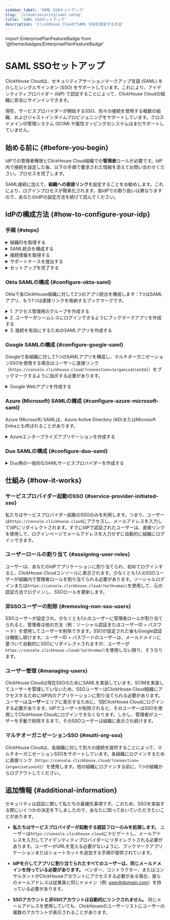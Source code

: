 ```yaml
---
sidebar_label: 'SAML SSOセットアップ'
slug: '/cloud/security/saml-setup'
title: 'SAML SSOセットアップ'
description: 'ClickHouse CloudでSAML SSOを設定する方法'
---
```


import EnterprisePlanFeatureBadge from '@theme/badges/EnterprisePlanFeatureBadge'


# SAML SSOセットアップ

<EnterprisePlanFeatureBadge feature="SAML SSO"/>

ClickHouse Cloudは、セキュリティアサーションマークアップ言語 (SAML) を介したシングルサインオン (SSO) をサポートしています。これにより、アイデンティティプロバイダー (IdP) で認証することによって、ClickHouse Cloudの組織に安全にサインインできます。

現在、サービスプロバイダーが開始するSSO、別々の接続を使用する複数の組織、およびジャストインタイムプロビジョニングをサポートしています。クロスドメインID管理システム (SCIM) や属性マッピングのシステムはまだサポートしていません。

## 始める前に {#before-you-begin}

IdPでの管理者権限とClickHouse Cloud組織での**管理者**ロールが必要です。IdP内で接続を設定した後、以下の手順で要求された情報を添えてお問い合わせください。プロセスを完了します。

SAML接続に加えて、**組織への直接リンク**を設定することをお勧めします。これにより、ログインプロセスが簡素化されます。各IdPでの取り扱いは異なりますので、あなたのIdPの設定方法を続けて読んでください。

## IdPの構成方法 {#how-to-configure-your-idp}

### 手順 {#steps}

<details>
   <summary>  組織IDを取得する  </summary>

   すべてのセットアップには、あなたの組織IDが必要です。組織IDを取得するには:

   1. [ClickHouse Cloud](https://console.clickhouse.cloud)の組織にサインインします。

      <img src='https://github.com/ClickHouse/clickhouse-docs/assets/110556185/0cb69e9e-1506-4eb4-957d-f104d8c15f3a'
           class="image"
           alt="組織ID"
           style={{width: '60%', display: 'inline'}} />

   3. 左下隅で、**組織**の下の組織名をクリックします。

   4. ポップアップメニューで、**組織の詳細**を選択します。

   5. 下記で使用するために、あなたの**組織ID**をメモしてください。

</details>

<details>
   <summary>  SAML統合を構成する  </summary>

   ClickHouseはサービスプロバイダー起動のSAML接続を使用します。つまり、https://console.clickhouse.cloud または直接リンクを介してログインできます。現在、アイデンティティプロバイダーが開始する接続はサポートしていません。基本的なSAML構成は以下の通りです：

   - SSO URLまたはACS URL:  `https://auth.clickhouse.cloud/login/callback?connection={organizationid}`

   - Audience URIまたはEntity ID: `urn:auth0:ch-production:{organizationid}`

   - アプリケーションのユーザー名: `email`

   - 属性マッピング: `email = user.email`

   - 組織にアクセスするための直接リンク: `https://console.clickhouse.cloud/?connection={organizationid}`

   特定の構成手順については、以下に各アイデンティティプロバイダーの情報を参照してください。

</details>

<details>
   <summary>  接続情報を取得する  </summary>

   アイデンティティプロバイダーのSSO URLとx.509証明書を取得してください。この情報を取得する手順については、以下の特定のアイデンティティプロバイダーを参照してください。

</details>


<details>
   <summary>  サポートケースを提出する </summary>

   1. ClickHouse Cloudコンソールに戻ります。

   2. 左側の**ヘルプ**を選択し、次にサポートサブメニューを選択します。

   3. **新しいケース**をクリックします。

   4. 件名に「SAML SSOセットアップ」と入力します。

   5. 説明欄に、上記の指示から取得したリンクを貼り付け、証明書をチケットに添付します。

   6. この接続を許可すべきドメインをお知らせください（例: domain.com, domain.ai など）。

   7. 新しいケースを作成します。

   8. ClickHouse Cloud内でセットアップを完了し、テストの準備が整ったことをお知らせします。

</details>

<details>
   <summary>  セットアップを完了する  </summary>

   1. アイデンティティプロバイダー内でユーザーアクセスを割り当てます。

   2. https://console.clickhouse.cloudまたは上記の「SAML統合を構成する」で構成した直接リンクを介してClickHouseにログインします。ユーザーは最初に「開発者」ロールを割り当てられ、組織への読み取り専用アクセスを持ちます。

   3. ClickHouse組織からログアウトします。

   4. 元の認証方法でログインし、新しいSSOアカウントに管理者ロールを割り当てます。
   - メール + パスワードアカウントの場合は、`https://console.clickhouse.cloud/?with=email`を使用してください。
   - ソーシャルログインの場合は、適切なボタンをクリックしてください (**Googleで続行** または **Microsoftで続行**)

   5. 元の認証方法でログアウトし、再度https://console.clickhouse.cloudまたは上記の「SAML統合を構成する」で構成した直接リンクを介してログインします。

   6. 組織のSAMLを強制するために、非SAMLユーザーを削除します。今後のユーザーはアイデンティティプロバイダーを介して割り当てられます。

</details>

### Okta SAMLの構成 {#configure-okta-saml}

Oktaで各ClickHouse組織に対して2つのアプリ統合を構成します：1つはSAMLアプリ、もう1つは直接リンクを格納するブックマークです。

<details>
   <summary>  1. アクセス管理用のグループを作成する  </summary>

   1. **管理者**としてOktaインスタンスにログインします。

   2. 左側の**グループ**を選択します。

   3. **グループを追加**をクリックします。

   4. グループの名前と説明を入力します。このグループは、SAMLアプリと関連するブックマークアプリの間でユーザーを一貫して管理するために使用されます。

   5. **保存**をクリックします。

   6. 作成したグループの名前をクリックします。

   7. **ユーザーを割り当て**をクリックして、このClickHouse組織にアクセスしたいユーザーを割り当てます。

</details>

<details>
   <summary>  2. ユーザーがシームレスにログインできるようにブックマークアプリを作成する  </summary>

   1. 左側の**アプリケーション**を選択し、次に**アプリケーション**の見出しを選択します。

   2. **アプリカタログをブラウズ**をクリックします。

   3. **ブックマークアプリ**を検索して選択します。

   4. **統合を追加**をクリックします。

   5. アプリのためのラベルを選択します。

   6. URLを`https://console.clickhouse.cloud/?connection={organizationid}`として入力します。

   7. **割り当て**タブに移動し、作成したグループを追加します。

</details>

<details>
   <summary>  3. 接続を有効にするためのSAMLアプリを作成する  </summary>

   1. 左側の**アプリケーション**を選択し、次に**アプリケーション**の見出しを選択します。

   2. **アプリ統合を作成**をクリックします。

   3. SAML 2.0を選択して次に進みます。

   4. アプリケーション名を入力し、**ユーザーにアプリケーションアイコンを表示しない**のチェックボックスをオンにして**次に進む**をクリックします。

   5. 以下の値を使用してSAML設定画面を埋めます。

      | フィールド                          | 値 |
      |------------------------------------|-------|
      | シングルサインオンURL             | `https://auth.clickhouse.cloud/login/callback?connection={organizationid}` |
      | Audience URI (SP Entity ID)       | `urn:auth0:ch-production:{organizationid}` |
      | デフォルトRelayState              | 空白のまま       |
      | Name IDフォーマット               | 未指定       |
      | アプリケーションユーザー名       | Email             |
      | アプリケーションユーザー名の更新 | 作成および更新 |

   7. 以下の属性ステートメントを入力します。

      | 名前    | 名前形式   | 値      |
      |---------|-------------|------------|
      | email   | 基本         | user.email |

   9. **次に進む**をクリックします。

   10. フィードバック画面で要求された情報を入力し、**完了**をクリックします。

   11. **割り当て**タブに移動し、作成したグループを追加します。

   12. 新しいアプリの**サインオン**タブで、**SAMLセットアップ手順を表示**ボタンをクリックします。

         <img src='https://github.com/ClickHouse/clickhouse-docs/assets/110556185/8d316548-5fb7-4d3a-aad9-5d025c51f158'
              class="image"
              alt="Okta SAMLセットアップ手順"
              style={{width: '60%', display: 'inline'}} />

   13. これらの3つの項目を集め、上記のサポートケースを提出するに進んでプロセスを完了します。
     - アイデンティティプロバイダーのシングルサインオンURL
     - アイデンティティプロバイダーの発行者
     - X.509証明書

</details>


### Google SAMLの構成 {#configure-google-saml}

Googleで各組織に対して1つのSAMLアプリを構成し、マルチオーガニゼーションSSOを使用する場合はユーザーに直接リンク（`https://console.clickhouse.cloud/?connection={organizationId}`）をブックマークするように指示する必要があります。

<details>
   <summary>  Google Webアプリを作成する  </summary>

   1. Google Adminコンソール(admin.google.com)にアクセスします。

   <img src='https://github.com/ClickHouse/clickhouse-docs/assets/110556185/b931bd12-2fdf-4e25-b0b5-1170bbd20760'
        class="image"
        alt="Google SAMLアプリ"
        style={{width: '60%', display: 'inline'}} />

   2. 左側の**アプリ**、次に**ウェブおよびモバイルアプリ**をクリックします。

   3. トップメニューから**アプリを追加**をクリックし、次に**カスタムSAMLアプリを追加**を選択します。

   4. アプリの名前を入力し、**続行**をクリックします。

   5. 以下の2つの項目を集め、上記のサポートケースを提出するに進んで情報を提出してください。注：このデータをコピーする前にセットアップを完了した場合、アプリのホーム画面から**メタデータをダウンロード**をクリックしてX.509証明書を取得します。
     - SSO URL
     - X.509証明書

   7. 以下にACS URLとEntity IDを入力します。

      | フィールド     | 値 |
      |------------------|-------|
      | ACS URL          | `https://auth.clickhouse.cloud/login/callback?connection={organizationid}` |
      | Entity ID        | `urn:auth0:ch-production:{organizationid}` |

   8. **署名された応答**のチェックボックスをオンにします。

   9. 名前ID形式を**EMAIL**に選択し、名前IDを**基本情報 > プライマリメール**としてそのままにします。

   10. **続行**をクリックします。

   11. 以下の属性マッピングを入力します。

      | フィールド             | 値         |
      |------------------------|---------------|
      | 基本情報              | プライマリメール |
      | アプリ属性            | email         |

   13. **完了**をクリックします。

   14. アプリを有効にするには、全員に対して**OFF**をクリックし、設定を**ON**に変更します。アクセスは、画面の左側でオプションを選択することでグループまたは組織単位に制限することもできます。

</details>

### Azure (Microsoft) SAMLの構成 {#configure-azure-microsoft-saml}

Azure (Microsoft) SAMLは、Azure Active Directory (AD)またはMicrosoft Entraとも呼ばれることがあります。

<details>
   <summary>  Azureエンタープライズアプリケーションを作成する  </summary>

   各組織に対して、別々のサインオンURLを持つ1つのアプリケーション統合を設定します。

   1. Microsoft Entra管理センターにログインします。

   2. 左側で**アプリケーション > エンタープライズ**アプリケーションに移動します。

   3. トップメニューから**新しいアプリケーション**をクリックします。

   4. トップメニューから**独自のアプリケーションを作成**をクリックします。

   5. 名前を入力し、**ギャラリーに見つからないアプリケーションを統合する (ギャラリー外)**を選択し、**作成**をクリックします。

      <img src='https://github.com/ClickHouse/clickhouse-docs/assets/110556185/5577b3ed-56e0-46b9-a9f7-80aa27f9a97a'
           class="image"
           alt="Azure非ギャラリーアプリ"
           style={{width: '60%', display: 'inline'}} />

   6. 左側の**ユーザーとグループ**をクリックしてユーザーを割り当てます。

   7. 左側の**シングルサインオン**をクリックします。

   8. **SAML**をクリックします。

   9. 以下の設定を使用して基本SAML構成画面を埋めます。

      | フィールド                     | 値 |
      |-------------------------------|-------|
      | 識別子 (Entity ID)            | `urn:auth0:ch-production:{organizationid}` |
      | 応答URL (アサーション消費者サービスURL) | `https://auth.clickhouse.cloud/login/callback?connection={organizationid}` |
      | サインオンURL                 | `https://console.clickhouse.cloud/?connection={organizationid}` |
      | リレー状態                   | 空白     |
      | ログアウトURL                 | 空白     |

   11. 属性とクレームの下に次の項目を追加 (A) または更新 (U) します。

       | クレーム名                           | 形式        | ソース属性 |
       |--------------------------------------|---------------|------------------|
       | (U) 一意のユーザー識別子 (Name ID)   | メールアドレス | user.mail        |
       | (A) email                            | 基本         | user.mail        |
       | (U) /identity/claims/name            | 除外         | user.mail        |

         <img src='https://github.com/ClickHouse/clickhouse-docs/assets/110556185/b59af49f-4cdc-47f4-99e0-fe4a7ffbceda'
              class="image"
              alt="属性とクレーム"
              style={{width: '60%', display: 'inline'}} />

   12. これらの2つの項目を集め、上記のサポートケースを提出するに進んでプロセスを完了します：
     - ログインURL
     - 証明書 (Base64)

</details>

### Duo SAMLの構成 {#configure-duo-saml}

<details>
   <summary> Duo用の一般的なSAMLサービスプロバイダーを作成する  </summary>

   1. [一般的なSAMLサービスプロバイダー向けのDuoシングルサインオンの手順](https://duo.com/docs/sso-generic)に従ってください。

   2. 以下のブリッジ属性マッピングを使用します：

      |  ブリッジ属性    |  ClickHouse属性  |
      |:-----------------|:------------------|
      | メールアドレス    | email              |

   3.  CloudアプリケーションをDuoで更新するために、以下の値を使用します：

      |  フィールド    |  値                                         |
      |:---------------|:-------------------------------------------|
      | Entity ID      | `urn:auth0:ch-production:{organizationid}` |
      | アサーション消費者サービス (ACS) URL | `https://auth.clickhouse.cloud/login/callback?connection={organizationid}` |
      | サービスプロバイダーのログインURL |  `https://console.clickhouse.cloud/?connection={organizationid}` |

   4. これらの2つの項目を集め、上記のサポートケースを提出するに進んでプロセスを完了してください：
      - シングルサインオンURL
      - 証明書

</details>


## 仕組み {#how-it-works}

### サービスプロバイダー起動のSSO {#service-provider-initiated-sso}

私たちはサービスプロバイダー起動のSSOのみを利用します。つまり、ユーザーは`https://console.clickhouse.cloud`にアクセスし、メールアドレスを入力してIdPにリダイレクトされます。すでにIdPで認証されたユーザーは、直接リンクを使用して、ログインページでメールアドレスを入力せずに自動的に組織にログインできます。

### ユーザーロールの割り当て {#assigning-user-roles}

ユーザーは、あなたのIdPアプリケーションに割り当てられ、初めてログインすると、ClickHouse Cloudコンソールに表示されます。少なくとも1人のSSOユーザーが組織内で管理者ロールを割り当てられる必要があります。ソーシャルログインまたは`https://console.clickhouse.cloud/?with=email`を使用して、元の認証方法でログインし、SSOロールを更新します。

### 非SSOユーザーの削除 {#removing-non-sso-users}

SSOユーザーが設定され、少なくとも1人のユーザーに管理者ロールが割り当てられると、管理者は他の方法（例：ソーシャル認証またはユーザーID + パスワード）を使用してユーザーを削除できます。SSOが設定された後もGoogle認証は機能し続けます。ユーザーID + パスワードのユーザーは、メールドメインに基づいて自動的にSSOにリダイレクトされますが、ユーザーが`https://console.clickhouse.cloud/?with=email`を使用しない限り、そうなります。

### ユーザー管理 {#managing-users}

ClickHouse Cloudは現在SSOのためにSAMLを実装しています。SCIMを実装してユーザーを管理していないため、SSOユーザーはClickHouse Cloud組織にアクセスするためにIdP内のアプリケーションに割り当てられる必要があります。ユーザーは**ユーザー**エリアに表示するために、1回ClickHouse Cloudにログインする必要があります。IdPでユーザーが削除されると、そのユーザーはSSOを使用してClickHouse Cloudにログインできなくなります。しかし、管理者がユーザーを手動で削除するまで、そのSSOユーザーは組織に表示され続けます。

### マルチオーガニゼーションSSO {#multi-org-sso}

ClickHouse Cloudは、各組織に対して別々の接続を提供することによって、マルチオーガニゼーションSSOをサポートしています。各組織にログインするために直接リンク（`https://console.clickhouse.cloud/?connection={organizationid}`）を使用します。他の組織にログインする前に、1つの組織からログアウトしてください。

## 追加情報 {#additional-information}

セキュリティは認証に関して私たちの最優先事項です。このため、SSOを実装する際にいくつかの決定を下しましたので、あなたに知っておいていただきたいことがあります。

- **私たちはサービスプロバイダーが起動する認証フローのみを処理します。** ユーザーは`https://console.clickhouse.cloud`にナビゲートし、メールアドレスを入力してアイデンティティプロバイダーにリダイレクトされる必要があります。ユーザーがURLを覚える必要がないように、ブックマークアプリケーションまたはショートカットを追加する手順が提供されています。

- **IdPを介してアプリに割り当てられたすべてのユーザーは、同じメールドメインを持っている必要があります。** ベンダー、コントラクター、またはコンサルタントがClickHouseアカウントにアクセスする必要がある場合、彼らのメールアドレスは従業員と同じドメイン（例: user@domain.com）を持っている必要があります。

- **SSOアカウントと非SSOアカウントは自動的にリンクされません。** 同じメールアドレスを使用していても、ClickHouseのユーザーリストにユーザーの複数のアカウントが表示されることがあります。
